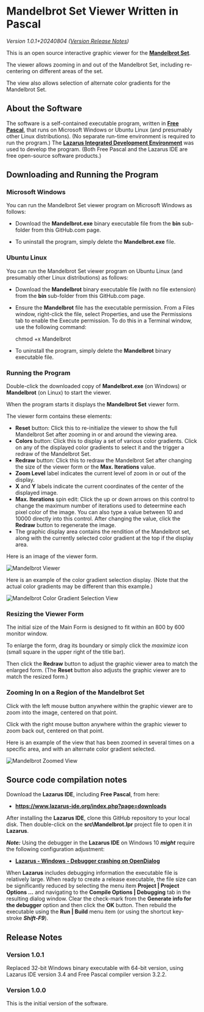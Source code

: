 # Mandelbrot Set Viewer Written in Pascal

_Version 1.0.1+20240804  ([Version Release Notes](#ReleaseNotes))_ 

This is an open source interactive graphic viewer for the **[Mandelbrot Set](https://en.wikipedia.org/wiki/Mandelbrot_set)**.

The viewer allows zooming in and out of the Mandelbrot Set, including re-centering on different areas of the set.

The view also allows selection of alternate color gradients for the Mandelbrot Set.


## About the Software

The software is a self-contained executable program, written in **[Free Pascal](https://www.freepascal.org/)**, that runs on Microsoft Windows or Ubuntu Linux (and presumably other Linux distributions).
(No separate run-time environment is required to run the program.)
The **[Lazarus Integrated Development Environment](https://www.lazarus-ide.org/)** was used to develop the program.
(Both Free Pascal and the Lazarus IDE are free open-source software products.) 

## Downloading and Running the Program

### Microsoft Windows

You can run the Mandelbrot Set viewer program on Microsoft Windows as follows:

- Download the **Mandelbrot.exe** binary executable file from the **bin** sub-folder from this GitHub.com page.

- To uninstall the program, simply delete the **Mandelbrot.exe** file.

### Ubuntu Linux

You can run the Mandelbrot Set viewer program on Ubuntu Linux (and presumably other Linux distributions) as follows:

- Download the **Mandelbrot** binary executable file (with no file extension) from the **bin** sub-folder from this GitHub.com page.

- Ensure the **Mandelbrot** file has the executable permission.  From a Files window, right-click the file, select Properties, and use the Permissions tab to enable the Execute permission.  To do this in a Terminal window, use the following command:
  
    chmod +x Mandelbrot

- To uninstall the program, simply delete the **Mandelbrot** binary executable file.

### Running the Program

Double-click the downloaded copy of **Mandelbrot.exe** (on Windows) or **Mandelbrot** (on Linux) to start the viewer.

When the program starts it displays the **Mandelbrot Set** viewer form.

The viewer form contains these elements:

- **Reset** button: Click this to re-initialize the viewer to show the full Mandelbrot Set after zooming in or and around the viewing area.
- **Colors** button: Click this to display a set of various color gradients.  Click on any of the displayed color gradients to select it and the trigger a redraw of the Mandelbrot Set.
- **Redraw** button: Click this to redraw the Mandelbrot Set after changing the size of the viewer form or the **Max. Iterations** value.
- **Zoom Level** label indicates the current level of zoom in or out of the display.
- **X** and **Y** labels indicate the current coordinates of the center of the displayed image.
- **Max. Iterations** spin edit: Click the up or down arrows on this control to change the maximum number of iterations used to deteermine each pixel color of the image.  You can also type a value between 10 and 10000 directly into this control.  After changing the value, click the **Redraw** button to regenerate the image. 
- The graphic display area contains the rendition of the Mandelbrot set, along with the currently selected color gradient at the top if the display area.

Here is an image of the viewer form.

![Mandelbrot Viewer](img/Mandelbrot.png?raw=true "Mandelbrot Viewer")

Here is an example of the color gradient selection display.  (Note that the actual color gradients may be different than this example.)

![Mandelbrot Color Gradient Selection View](img/MandelbrotColors.png?raw=true "Mandelbrot Color Gradient Selection View")


### Resizing the Viewer Form

The initial size of the Main Form is designed to fit within an 800 by 600 monitor window.

To enlarge the form, drag its boundary or simply click the _maximize_ icon (small square in the upper right of the title bar).

Then click the **Redraw** button to adjust the graphic viewer area to match the enlarged form.  (The **Reset** button also adjusts the graphic viewer are to match the resized form.)


### Zooming In on a Region of the Mandelbrot Set

Click with the left mouse button anywhere within the graphic viewer are to zoom into the image, centered on that point.

Click with the right mouse button anywhere within the graphic viewer to zoom back out, centered on that point.

Here is an example of the view that has been zoomed in several times on a specific area, and with an alternate color gradient selected.

![Mandelbrot Zoomed View](img/MandelbrotZoomed.png?raw=true "Mandelbrot Zoomed View")


## Source code compilation notes

Download the **Lazarus IDE**, including **Free Pascal**, from  here:

- **<https://www.lazarus-ide.org/index.php?page=downloads>**

After installing the **Lazarus IDE**, clone this GitHub repository to your local disk.
Then double-click on the **src\Mandelbrot.lpr** project file to open it in **Lazarus**. 

_**Note:**_ Using the debugger in the **Lazarus IDE** on Windows 10 _**might**_ require the following configuration adjustment:

- **[Lazarus - Windows - Debugger crashing on OpenDialog](https://www.tweaking4all.com/forum/delphi-lazarus-free-pascal/lazarus-windows-debugger-crashing-on-opendialog/)**

When **Lazarus** includes debugging information the executable file is relatively large.
When ready to create a release executable, the file size can be significantly reduced by selecting the menu item **Project | Project Options ...** and navigating to the **Compile Options | Debugging** tab in the resulting dialog window.
Clear the check-mark from the **Generate info for the debugger** option and then click the **OK** button.
Then rebuild the executable using the **Run | Build** menu item (or using the shortcut key-stroke _**Shift-F9**_).

<a name="ReleaseNotes"></a>

## Release Notes

### Version 1.0.1

Replaced 32-bit Windows binary executable with 64-bit version, using Lazarus IDE version 3.4 and Free Pascal compiler version 3.2.2.

### Version 1.0.0

This is the initial version of the software.
